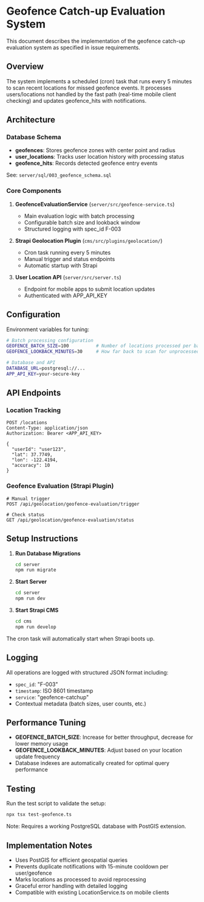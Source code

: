 # Geofence Catch-up Evaluation System

This document describes the implementation of the geofence catch-up evaluation system as specified in issue requirements.

## Overview

The system implements a scheduled (cron) task that runs every 5 minutes to scan recent locations for missed geofence events. It processes users/locations not handled by the fast path (real-time mobile client checking) and updates geofence_hits with notifications.

## Architecture

### Database Schema

- **geofences**: Stores geofence zones with center point and radius
- **user_locations**: Tracks user location history with processing status
- **geofence_hits**: Records detected geofence entry events

See: `server/sql/003_geofence_schema.sql`

### Core Components

1. **GeofenceEvaluationService** (`server/src/geofence-service.ts`)
   - Main evaluation logic with batch processing
   - Configurable batch size and lookback window
   - Structured logging with spec_id F-003

2. **Strapi Geolocation Plugin** (`cms/src/plugins/geolocation/`)
   - Cron task running every 5 minutes
   - Manual trigger and status endpoints
   - Automatic startup with Strapi

3. **User Location API** (`server/src/server.ts`)
   - Endpoint for mobile apps to submit location updates
   - Authenticated with APP_API_KEY

## Configuration

Environment variables for tuning:

```bash
# Batch processing configuration
GEOFENCE_BATCH_SIZE=100          # Number of locations processed per batch
GEOFENCE_LOOKBACK_MINUTES=30     # How far back to scan for unprocessed locations

# Database and API
DATABASE_URL=postgresql://...
APP_API_KEY=your-secure-key
```

## API Endpoints

### Location Tracking
```
POST /locations
Content-Type: application/json
Authorization: Bearer <APP_API_KEY>

{
  "userId": "user123",
  "lat": 37.7749,
  "lon": -122.4194,
  "accuracy": 10
}
```

### Geofence Evaluation (Strapi Plugin)
```
# Manual trigger
POST /api/geolocation/geofence-evaluation/trigger

# Check status
GET /api/geolocation/geofence-evaluation/status
```

## Setup Instructions

1. **Run Database Migrations**
   ```bash
   cd server
   npm run migrate
   ```

2. **Start Server**
   ```bash
   cd server
   npm run dev
   ```

3. **Start Strapi CMS**
   ```bash
   cd cms
   npm run develop
   ```

The cron task will automatically start when Strapi boots up.

## Logging

All operations are logged with structured JSON format including:
- `spec_id`: "F-003" 
- `timestamp`: ISO 8601 timestamp
- `service`: "geofence-catchup"
- Contextual metadata (batch sizes, user counts, etc.)

## Performance Tuning

- **GEOFENCE_BATCH_SIZE**: Increase for better throughput, decrease for lower memory usage
- **GEOFENCE_LOOKBACK_MINUTES**: Adjust based on your location update frequency
- Database indexes are automatically created for optimal query performance

## Testing

Run the test script to validate the setup:
```bash
npx tsx test-geofence.ts
```

Note: Requires a working PostgreSQL database with PostGIS extension.

## Implementation Notes

- Uses PostGIS for efficient geospatial queries
- Prevents duplicate notifications with 15-minute cooldown per user/geofence
- Marks locations as processed to avoid reprocessing
- Graceful error handling with detailed logging
- Compatible with existing LocationService.ts on mobile clients